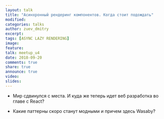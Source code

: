 ```yaml
---
layout: talk
title: "Асинхронный рендеринг компонентов. Когда стоит подождать"
modified:
categories: talks
author: zuev_dmitry
excerpt:
tags: [ASYNC LAZY RENDERING]
image:
feature:
talk: meetup_u4
date: 2018-09-20
comments: true
share: true
announce: true
video: 
slides: 
---
```


* Мир сдвинулся с места. И куда же теперь идет веб разработка во главе с React?

* Какие паттерны скоро станут модными и причем здесь Wasaby?
